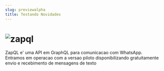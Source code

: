 ```yaml
---
slug: previewalpha
title: Testando Novidades
---
```

# ![zapql](/img/zapql.min.svg)

ZapQL e' uma API em GraphQL para comunicacao com WhatsApp. Entramos em  operacao
com a versao piloto disponibilizando gratuitamente envio e recebimento de 
mensagens de texto
